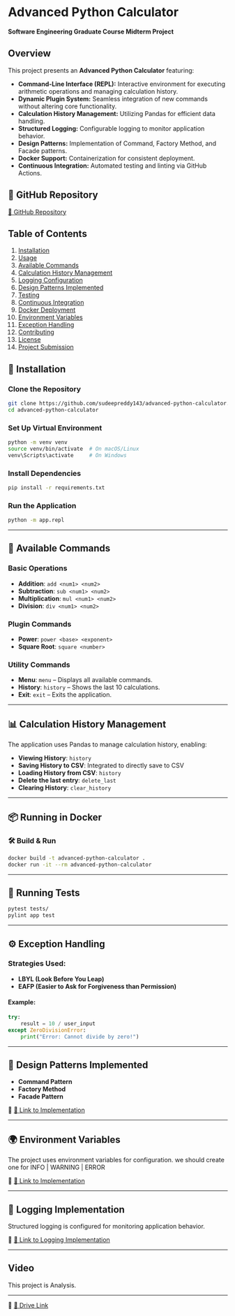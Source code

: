 # Advanced Python Calculator #

**Software Engineering Graduate Course Midterm Project**

## Overview

This project presents an **Advanced Python Calculator** featuring:

- **Command-Line Interface (REPL):** Interactive environment for executing arithmetic operations and managing calculation history.
- **Dynamic Plugin System:** Seamless integration of new commands without altering core functionality.
- **Calculation History Management:** Utilizing Pandas for efficient data handling.
- **Structured Logging:** Configurable logging to monitor application behavior.
- **Design Patterns:** Implementation of Command, Factory Method, and Facade patterns.
- **Docker Support:** Containerization for consistent deployment.
- **Continuous Integration:** Automated testing and linting via GitHub Actions.

## 📌 GitHub Repository

[🔗 GitHub Repository](https://github.com/sudeepreddy143/advanced-python-calculator)

## Table of Contents

1. [Installation](#installation)
2. [Usage](#usage)
3. [Available Commands](#available-commands)
4. [Calculation History Management](#calculation-history-management)
5. [Logging Configuration](#logging-configuration)
6. [Design Patterns Implemented](#design-patterns-implemented)
7. [Testing](#testing)
8. [Continuous Integration](#continuous-integration)
9. [Docker Deployment](#docker-deployment)
10. [Environment Variables](#environment-variables)
11. [Exception Handling](#exception-handling)
12. [Contributing](#contributing)
13. [License](#license)
14. [Project Submission](#project-submission)

## 🚀 Installation

### Clone the Repository

```sh
git clone https://github.com/sudeepreddy143/advanced-python-calculator.git
cd advanced-python-calculator
```

### Set Up Virtual Environment 

```sh
python -m venv venv
source venv/bin/activate  # On macOS/Linux
venv\Scripts\activate     # On Windows
```

### Install Dependencies

```sh
pip install -r requirements.txt
```

### Run the Application

```sh
python -m app.repl
```

---

## 🔢 Available Commands

### Basic Operations
- **Addition**: `add <num1> <num2>`
- **Subtraction**: `sub <num1> <num2>`
- **Multiplication**: `mul <num1> <num2>`
- **Division**: `div <num1> <num2>`

### Plugin Commands
- **Power**: `power <base> <exponent>`
- **Square Root**: `square <number>`

### Utility Commands
- **Menu**: `menu` – Displays all available commands.
- **History**: `history` – Shows the last 10 calculations.
- **Exit**: `exit` – Exits the application.

---

## 📊 Calculation History Management

The application uses Pandas to manage calculation history, enabling:

- **Viewing History**: `history`
- **Saving History to CSV**: Integrated to directly save to CSV
- **Loading History from CSV**: `history`
- **Delete the last entry**: `delete_last`
- **Clearing History**: `clear_history`

---

## 📦 Running in Docker

### 🛠 Build & Run

```sh
docker build -t advanced-python-calculator .
docker run -it --rm advanced-python-calculator
```

---

## 🧪 Running Tests

```sh
pytest tests/
pylint app test
```

---

## ⚙️ Exception Handling

### Strategies Used:
- **LBYL (Look Before You Leap)**
- **EAFP (Easier to Ask for Forgiveness than Permission)**

#### Example:

```python
try:
    result = 10 / user_input
except ZeroDivisionError:
    print("Error: Cannot divide by zero!")
```

---

## 📜 Design Patterns Implemented

- **Command Pattern**
- **Factory Method**
- **Facade Pattern**

📌 [🔗 Link to Implementation](https://github.com/sudeepreddy143/advanced-python-calculator/tree/main/app/)

---

## 🌍 Environment Variables

The project uses environment variables for configuration. 
we should create one for INFO | WARNING | ERROR

📌 [🔗 Link to Implementation](https://github.com/sudeepreddy143/advanced-python-calculator/main/app/.env)

---

## 📜 Logging Implementation

Structured logging is configured for monitoring application behavior.

📌 [🔗 Link to Logging Implementation](https://github.com/sudeepreddy143/advanced-python-calculator/main/app/logger_config.py)


---

## Video 

This project is Analysis.

---

📌 [🔗 Drive Link](https://github.com/sudeepreddy143/advanced-python-calculator)
